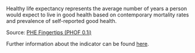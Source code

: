 Healthy life expectancy represents the average number of years a person would expect to live in good health based on contemporary mortality rates and prevalence of self-reported good health.

Source: [PHE Fingertips (PHOF 0.1i)](https://fingertips.phe.org.uk/profile/public-health-outcomes-framework)

Further information about the indicator can be found [here](https://fingertips.phe.org.uk/search/90362).

